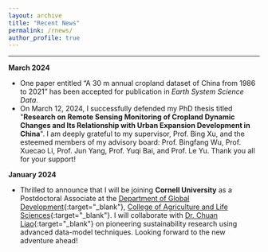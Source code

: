 ```yaml
---
layout: archive
title: "Recent News"
permalink: /rnews/
author_profile: true
---
```


--------------------------------------------------
**March 2024**  
* One paper entitled “A 30 m annual cropland dataset of China from 1986 to 2021” has been accepted for publication in *Earth System Science Data*.
* On March 12, 2024, I successfully defended my PhD thesis titled "**Research on Remote Sensing Monitoring of Cropland Dynamic Changes and Its Relationship with Urban Expansion Development in China**". I am deeply grateful to my supervisor, Prof. Bing Xu, and the esteemed members of my advisory board: Prof. Bingfang Wu, Prof. Xuecao Li, Prof. Jun Yang, Prof. Yuqi Bai, and Prof. Le Yu. Thank you all for your support!

**January 2024**  
* Thrilled to announce that I will be joining **Cornell University** as a Postdoctoral Associate at the [Department of Global Development](https://cals.cornell.edu/global-development){:target="_blank"}, [College of Agriculture and Life Sciences](https://cals.cornell.edu/){:target="_blank"}. I will collaborate with [Dr. Chuan Liao](https://cals.cornell.edu/chuan-liao){:target="_blank"} on pioneering sustainability research using advanced data-model techniques. Looking forward to the new adventure ahead!
